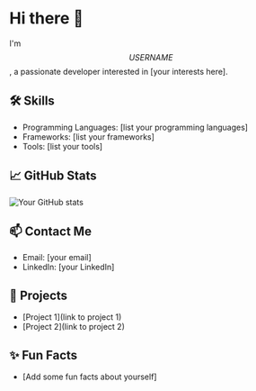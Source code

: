# Hi there 👋

I'm $$USERNAME$$, a passionate developer interested in [your interests here].

## 🛠️ Skills
- Programming Languages: [list your programming languages]
- Frameworks: [list your frameworks]
- Tools: [list your tools]

## 📈 GitHub Stats
![Your GitHub stats](https://github-readme-stats.vercel.app/api?username=$$USERNAME$$&show_icons=true&theme=radical)

## 📫 Contact Me
- Email: [your email]
- LinkedIn: [your LinkedIn]

## 🌟 Projects
- [Project 1](link to project 1)
- [Project 2](link to project 2)

## ✨ Fun Facts
- [Add some fun facts about yourself]
